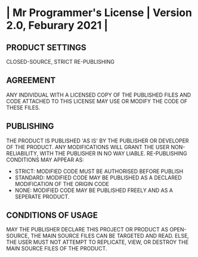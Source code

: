 # | Mr Programmer's License  | Version 2.0, Feburary 2021 |
## PRODUCT SETTINGS
CLOSED-SOURCE, STRICT RE-PUBLISHING
## AGREEMENT
ANY INDIVIDUAL WITH A LICENSED COPY OF THE PUBLISHED FILES AND CODE ATTACHED TO THIS LICENSE MAY USE OR MODIFY THE CODE OF THESE FILES.
## PUBLISHING
THE PRODUCT IS PUBLISHED 'AS IS' BY THE PUBLISHER OR DEVELOPER OF THE PRODUCT. ANY MODIFICATIONS WILL GRANT THE USER NON-RELIABILITY, WITH THE PUBLISHER IN NO WAY LIABLE. RE-PUBLISHING CONDITIONS MAY APPEAR AS:
- STRICT: MODIFIED CODE MUST BE AUTHORISED BEFORE PUBLISH
- STANDARD: MODIFIED CODE MAY BE PUBLISHED AS A DECLARED MODIFICATION OF THE ORIGIN CODE
- NONE: MODIFIED CODE MAY BE PUBLISHED FREELY AND AS A SEPERATE PRODUCT.
## CONDITIONS OF USAGE
MAY THE PUBLISHER DECLARE THIS PROJECT OR PRODUCT AS OPEN-SOURCE, THE MAIN SOURCE FILES CAN BE TARGETED AND READ. ELSE, THE USER MUST NOT ATTEMPT TO REPLICATE, VIEW, OR DESTROY THE MAIN SOURCE FILES OF THE PRODUCT.
